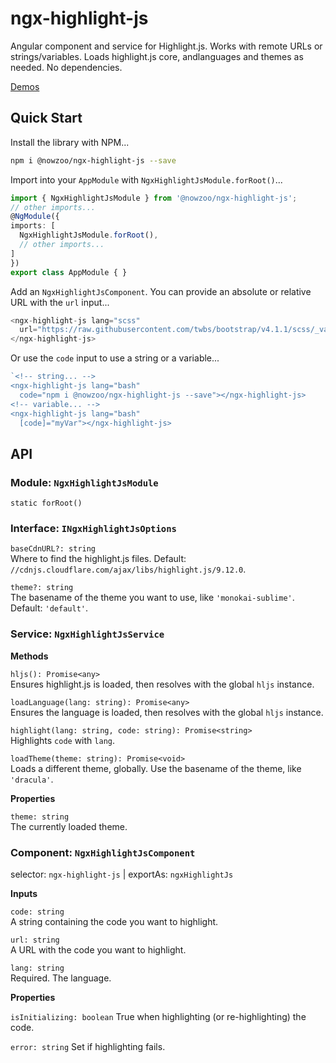 
# ngx-highlight-js

Angular component and service for Highlight.js. Works with remote URLs or strings/variables. Loads highlight.js core, andlanguages and themes as needed. No dependencies.

[Demos](https://nowzoo.github.io/ngx-highlight-js/index.html)

## Quick Start
Install the library with NPM...


```bash
npm i @nowzoo/ngx-highlight-js --save
````

Import into your `AppModule` with `NgxHighlightJsModule.forRoot()`...</p>
```ts
import { NgxHighlightJsModule } from '@nowzoo/ngx-highlight-js';
// other imports...
@NgModule({
imports: [
  NgxHighlightJsModule.forRoot(),
  // other imports...
]
})
export class AppModule { }
```

Add an `NgxHighlightJsComponent`. You can provide an absolute or relative URL with the `url` input...

```ts
<ngx-highlight-js lang="scss"
  url="https://raw.githubusercontent.com/twbs/bootstrap/v4.1.1/scss/_variables.scss">
</ngx-highlight-js>
```
Or use the `code` input to use a string or a variable...

```ts
`<!-- string... -->
<ngx-highlight-js lang="bash"
  code="npm i @nowzoo/ngx-highlight-js --save"></ngx-highlight-js>
<!-- variable... -->
<ngx-highlight-js lang="bash"
  [code]="myVar"></ngx-highlight-js>
```
## API

### Module: `NgxHighlightJsModule`
`static forRoot()`


### Interface: `INgxHighlightJsOptions`

`baseCdnURL?: string`  
Where to find the highlight.js files. Default: `//cdnjs.cloudflare.com/ajax/libs/highlight.js/9.12.0`.

`theme?: string`  
The basename of the theme you want to use, like `'monokai-sublime'`. Default: `'default'`.

### Service: `NgxHighlightJsService`

**Methods**

`hljs(): Promise<any>`  
Ensures highlight.js is loaded, then resolves with the global `hljs` instance.

`loadLanguage(lang: string): Promise<any>`  
Ensures the language is loaded, then resolves with the global `hljs` instance.

`highlight(lang: string, code: string): Promise<string>`  
Highlights `code` with `lang`.

`loadTheme(theme: string): Promise<void>`  
Loads a different theme, globally. Use the basename of the theme, like `'dracula'`.

**Properties**

`theme: string`  
The currently loaded theme.

### Component: `NgxHighlightJsComponent`
selector: `ngx-highlight-js` | exportAs: `ngxHighlightJs`

**Inputs**

`code: string`  
A string containing the code you want to highlight.

`url: string`  
A URL with the code you want to highlight.

`lang: string`  
Required. The language.

**Properties**

`isInitializing: boolean`
True when highlighting (or re-highlighting) the code.

`error: string`
Set if highlighting fails.
